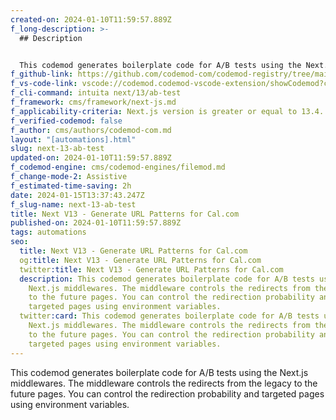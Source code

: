 ```yaml
---
created-on: 2024-01-10T11:59:57.889Z
f_long-description: >-
  ## Description


  This codemod generates boilerplate code for A/B tests using the Next.js middlewares. The middleware controls the redirects from the legacy to the future pages. You can control the redirection probability and targeted pages using environment variables.
f_github-link: https://github.com/codemod-com/codemod-registry/tree/main/codemods/next/13/ab-test
f_vs-code-link: vscode://codemod.codemod-vscode-extension/showCodemod?chd=Y5-JVNlxY1TrlnY8bjuuboA6cWs
f_cli-command: intuita next/13/ab-test
f_framework: cms/framework/next-js.md
f_applicability-criteria: Next.js version is greater or equal to 13.4.
f_verified-codemod: false
f_author: cms/authors/codemod-com.md
layout: "[automations].html"
slug: next-13-ab-test
updated-on: 2024-01-10T11:59:57.889Z
f_codemod-engine: cms/codemod-engines/filemod.md
f_change-mode-2: Assistive
f_estimated-time-saving: 2h
date: 2024-01-15T13:37:43.247Z
f_slug-name: next-13-ab-test
title: Next V13 - Generate URL Patterns for Cal.com
published-on: 2024-01-10T11:59:57.889Z
tags: automations
seo:
  title: Next V13 - Generate URL Patterns for Cal.com
  og:title: Next V13 - Generate URL Patterns for Cal.com
  twitter:title: Next V13 - Generate URL Patterns for Cal.com
  description: This codemod generates boilerplate code for A/B tests using the
    Next.js middlewares. The middleware controls the redirects from the legacy
    to the future pages. You can control the redirection probability and
    targeted pages using environment variables.
  twitter:card: This codemod generates boilerplate code for A/B tests using the
    Next.js middlewares. The middleware controls the redirects from the legacy
    to the future pages. You can control the redirection probability and
    targeted pages using environment variables.
---
```

This codemod generates boilerplate code for A/B tests using the Next.js middlewares. The middleware controls the redirects from the legacy to the future pages. You can control the redirection probability and targeted pages using environment variables.
